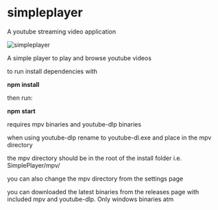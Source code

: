 # simpleplayer
A youtube streaming video application

![simpleplayer](https://user-images.githubusercontent.com/16856336/233855603-33c32448-c390-4b6a-8494-b5f4909ec39b.png)

A simple player to play and browse youtube videos




to run install dependencies with

**npm install** 


then run:

**npm start**

requires mpv binaries and youtube-dlp binaries

when using youtube-dlp rename to youtube-dl.exe
and place in the mpv directory

the mpv directory should be in the root of the install folder i.e. SimplePlayer/mpv/

you can also change the mpv directory from the settings page

you can downloaded the latest binaries from the releases page with included mpv and youtube-dlp. Only windows binaries atm



